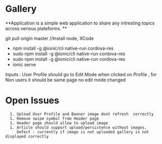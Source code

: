 #  Gallery

**Application is a simple web application to share any intresting topics across verious plateforms. 
**

 git pull origin master
    //Install node, XCode
   - npm install -g @ionic/cli native-run cordova-res
   - sudo npm install -g @ionic/cli native-run cordova-res
   - sudo npm install -g @ionic/cli native-run cordova-res
   - ionic serve 




   Inputs : User Profile should go to Edit Mode when clicked on Profile , for Non users it should be same page no edit mode
   changed 

   # Open Issues 
      1. Upload User Profile and Banner image dont refresh  correctly 
      1. Remove swipe symbol from Header page 
      1. Header page should allow to upload image 
      1. Article should support upload/persistence without images, 
         Defect : currently if image is not uploaded gallery is not displayed correctly 